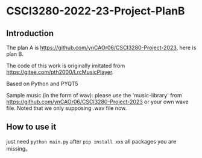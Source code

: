 # CSCI3280-2022-23-Project-PlanB

## Introduction

The plan A is https://github.com/ynCAOr06/CSCI3280-Project-2023, here is plan B.

The code of this work is originally imitated from https://gitee.com/pth2000/LrcMusicPlayer.

Based on Python and PYQT5

Sample music (in the form of wav): please use the 'music-library' from https://github.com/ynCAOr06/CSCI3280-Project-2023 or your own wave file. Noted that we only supposing .wav file now.

## How to use it

just need ```python main.py``` after ```pip install xxx``` all packages you are missing。
